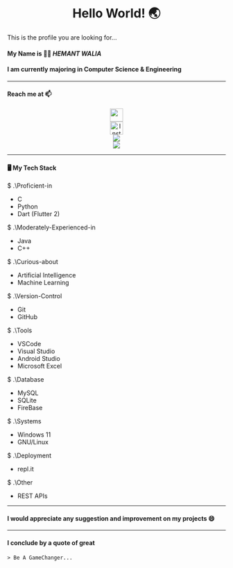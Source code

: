 ### <h1 align= "center"><b>Hello World! :earth_asia:</b></h1>

This is the profile you are looking for...

#### My Name is :man_technologist: *HEMANT WALIA*

#### I am currently majoring in Computer Science & Engineering

<hr>

#### Reach me at 📫
<p align="center">
<a href="https://mail.google.com/mail/?view=cm&fs=1&tf=1&to=hemant.walia.672@gmail.com" target="_blank"><img src="https://img.shields.io/badge/-Gmail-c14438?style=flat-square&logo=Gmail&logoColor=white&link=mailto:hemant.walia.672@gmail.com" height="30"></a>
<br>
<a href="https://instagram.com/hemant_walia_20"><img src="https://img.shields.io/badge/Instagram-%23E4405F.svg?&style=flat-square&logo=instagram&logoColor=white" alt="Instagram" height="30"></a>
<br>
<a href="https://discord.gg/users/799489470142480426"><img src="https://img.shields.io/badge/discord-%237289DA.svg?&style=for-the-badge&logo=discord&logoColor=white" /> </a>
<br>
<a href="https://www.linkedin.com/in/hemant-walia"><img src="https://img.shields.io/badge/linkedin-%237289DA.svg?&style=for-the-badge&logo=linkedin&logoColor=white" /> </a>
<br>
</p>
<hr>

#### 🖥️ My Tech Stack
$ .\Proficient-in
- C
- Python
- Dart (Flutter 2)

$ .\Moderately-Experienced-in
- Java
- C++

$ .\Curious-about
- Artificial Intelligence 
- Machine Learning

$ .\Version-Control
- Git
- GitHub

$ .\Tools
- VSCode
- Visual Studio
- Android Studio
- Microsoft Excel

$ .\Database
- MySQL
- SQLite
- FireBase

$ .\Systems
- Windows 11
- GNU/Linux

$ .\Deployment
- repl.it

$ .\Other
- REST APIs

<hr>


#### I would appreciate any suggestion and improvement on my projects 😄

<hr>

#### I conclude by a quote of great
    > Be A GameChanger...

<!---
Hemantwalia672/Hemantwalia672 is a ✨ special ✨ repository because its `README.md` (this file) appears on your GitHub profile.
You can click the Preview link to take a look at your changes.
--->
